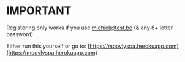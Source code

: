 # IMPORTANT

Registering only works if you use michiel@test.be (& any 8+ letter password)

Either run this yourself or go to: [https://moovlyspa.herokuapp.com](https://moovlyspa.herokuapp.com)
